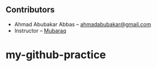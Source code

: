 ## Contributors

- Ahmad Abubakar Abbas – [ahmadabubakar@gmail.com](mailto:ahmadabubakar@gmail.com.com)  
- Instructor – [Mubaraq](https://github.com/mubarraqqq)
# my-github-practice
